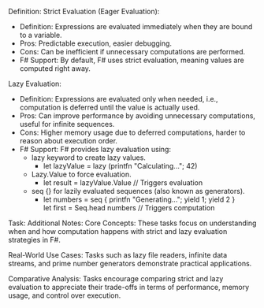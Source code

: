 Definition:
Strict Evaluation (Eager Evaluation):
- Definition: Expressions are evaluated immediately when they are bound to a variable.
- Pros: Predictable execution, easier debugging.
- Cons: Can be inefficient if unnecessary computations are performed.
- F# Support: By default, F# uses strict evaluation, meaning values are computed right away.

Lazy Evaluation:
- Definition: Expressions are evaluated only when needed, i.e., computation is deferred until the value is actually used.
- Pros: Can improve performance by avoiding unnecessary computations, useful for infinite sequences.
- Cons: Higher memory usage due to deferred computations, harder to reason about execution order.
- F# Support: F# provides lazy evaluation using:
  - lazy keyword to create lazy values.
    - let lazyValue = lazy (printfn "Calculating..."; 42)
  - Lazy.Value to force evaluation.
    - let result = lazyValue.Value  // Triggers evaluation
  - seq {} for lazily evaluated sequences (also known as generators).
    - let numbers = seq { printfn "Generating..."; yield 1; yield 2 } <br>
      let first = Seq.head numbers  // Triggers computation

Task:
Additional Notes:
Core Concepts: These tasks focus on understanding when 
and how computation happens with strict and lazy evaluation strategies in F#.

Real-World Use Cases: Tasks such as lazy file readers, infinite data streams, 
and prime number generators demonstrate practical applications.

Comparative Analysis: Tasks encourage comparing strict and lazy evaluation 
to appreciate their trade-offs in terms of performance, memory usage, and control over execution.